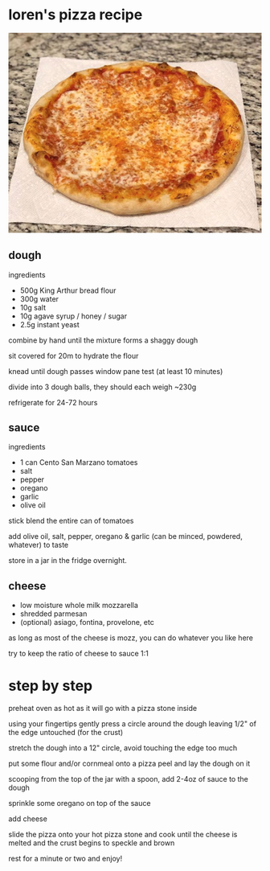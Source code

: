 # loren's pizza recipe

![pizza](pizza.png)

## dough

ingredients

- 500g King Arthur bread flour
- 300g water
- 10g salt
- 10g agave syrup / honey / sugar
- 2.5g instant yeast

combine by hand until the mixture forms a shaggy dough

sit covered for 20m to hydrate the flour

knead until dough passes window pane test (at least 10 minutes)

divide into 3 dough balls, they should each weigh ~230g

refrigerate for 24-72 hours
 
## sauce

ingredients

- 1 can Cento San Marzano tomatoes
- salt
- pepper
- oregano
- garlic
- olive oil

stick blend the entire can of tomatoes

add olive oil, salt, pepper, oregano & garlic (can be minced, powdered, whatever) to taste

store in a jar in the fridge overnight.

## cheese

- low moisture whole milk mozzarella
- shredded parmesan
- (optional) asiago, fontina, provelone, etc

as long as most of the cheese is mozz, you can do whatever you like here

try to keep the ratio of cheese to sauce 1:1

# step by step

preheat oven as hot as it will go with a pizza stone inside

using your fingertips gently press a circle around the dough leaving 1/2" of the edge untouched (for the crust)

stretch the dough into a 12" circle, avoid touching the edge too much

put some flour and/or cornmeal onto a pizza peel and lay the dough on it

scooping from the top of the jar with a spoon, add 2-4oz of sauce to the dough

sprinkle some oregano on top of the sauce

add cheese

slide the pizza onto your hot pizza stone and cook until the cheese is melted and the crust begins to speckle and brown

rest for a minute or two and enjoy!

